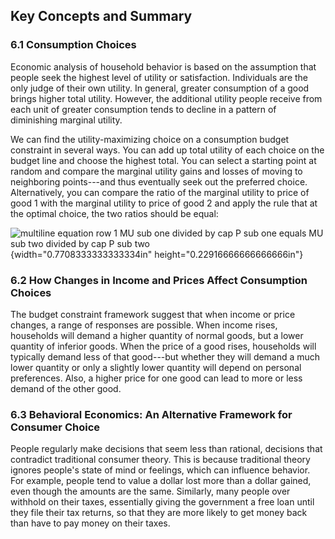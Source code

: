 ## Key Concepts and Summary

### 6.1 Consumption Choices

Economic analysis of household behavior is based on the assumption that
people seek the highest level of utility or satisfaction. Individuals
are the only judge of their own utility. In general, greater consumption
of a good brings higher total utility. However, the additional utility
people receive from each unit of greater consumption tends to decline in
a pattern of diminishing marginal utility.

We can find the utility-maximizing choice on a consumption budget
constraint in several ways. You can add up total utility of each choice
on the budget line and choose the highest total. You can select a
starting point at random and compare the marginal utility gains and
losses of moving to neighboring points---and thus eventually seek out
the preferred choice. Alternatively, you can compare the ratio of the
marginal utility to price of good 1 with the marginal utility to price
of good 2 and apply the rule that at the optimal choice, the two ratios
should be equal:

![multiline equation row 1 MU sub one divided by cap P sub one equals MU
sub two divided by cap P sub
two](media/rId21.png){width="0.7708333333333334in"
height="0.22916666666666666in"}

### 6.2 How Changes in Income and Prices Affect Consumption Choices

The budget constraint framework suggest that when income or price
changes, a range of responses are possible. When income rises,
households will demand a higher quantity of normal goods, but a lower
quantity of inferior goods. When the price of a good rises, households
will typically demand less of that good---but whether they will demand a
much lower quantity or only a slightly lower quantity will depend on
personal preferences. Also, a higher price for one good can lead to more
or less demand of the other good.

### 6.3 Behavioral Economics: An Alternative Framework for Consumer Choice

People regularly make decisions that seem less than rational, decisions
that contradict traditional consumer theory. This is because traditional
theory ignores people's state of mind or feelings, which can influence
behavior. For example, people tend to value a dollar lost more than a
dollar gained, even though the amounts are the same. Similarly, many
people over withhold on their taxes, essentially giving the government a
free loan until they file their tax returns, so that they are more
likely to get money back than have to pay money on their taxes.

